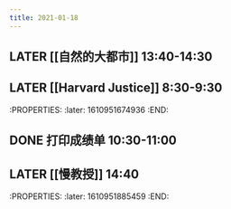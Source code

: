 ```yaml
---
title: 2021-01-18
---
```


## LATER [[自然的大都市]] 13:40-14:30
## LATER [[Harvard Justice]] 8:30-9:30
:PROPERTIES:
:later: 1610951674936
:END:
## DONE 打印成绩单 10:30-11:00
## LATER [[慢教授]] 14:40
:PROPERTIES:
:later: 1610951885459
:END:
##
##
